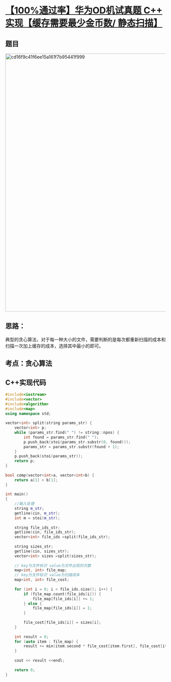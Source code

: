 # [【100%通过率】华为OD机试真题 C++ 实现【缓存需要最少金币数/ 静态扫描】](https://renjie.blog.csdn.net/article/details/128502803)

## 题目
<img width="808" alt="cd16f9c41f6ee15a161f7b95441f999" src="https://user-images.githubusercontent.com/5925259/227783574-8e074fd1-8934-4f21-8885-70a96be67ce1.png">

## 思路：
典型的贪心算法，对于每一种大小的文件，需要判断的是每次都重新扫描的成本和扫描一次加上缓存的成本，选择其中最小的即可。

## 考点：贪心算法

## C++实现代码
```cpp
#include<iostream>
#include<vector>
#include<algorithm>
#include<map>
using namespace std;
 
vector<int> split(string params_str) {
    vector<int> p;
    while (params_str.find(" ") != string::npos) {
        int found = params_str.find(" ");
        p.push_back(stoi(params_str.substr(0, found)));
        params_str = params_str.substr(found + 1);
    }    
    p.push_back(stoi(params_str));
    return p;
}
 
bool comp(vector<int>a, vector<int>b) {
    return a[1] > b[1];
}
 
int main()
{
    //输入处理
    string m_str;
    getline(cin, m_str);
    int m = stoi(m_str);
 
    string file_ids_str;
    getline(cin, file_ids_str);
    vector<int> file_ids =split(file_ids_str);
 
    string sizes_str;
    getline(cin, sizes_str);
    vector<int> sizes =split(sizes_str);
 
    // key为文件标识 value为文件出现的次数
    map<int, int> file_map;
    // key为文件标识 value为扫描成本
    map<int, int> file_cost;
 
    for (int i = 0; i < file_ids.size(); i++) {
        if (file_map.count(file_ids[i])) {
            file_map[file_ids[i]] += 1;
        } else {
            file_map[file_ids[i]] = 1;
        }
        
        file_cost[file_ids[i]] = sizes[i];
    }
 
    int result = 0;
    for (auto item : file_map) {
        result += min(item.second * file_cost[item.first], file_cost[item.first] + m);
    }
 
    cout << result <<endl;
    
    return 0;
}
```

